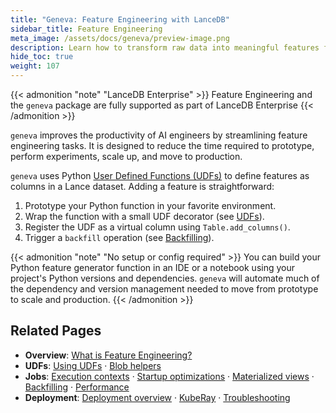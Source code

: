 ```yaml
---
title: "Geneva: Feature Engineering with LanceDB"
sidebar_title: Feature Engineering
meta_image: /assets/docs/geneva/preview-image.png
description: Learn how to transform raw data into meaningful features for AI models using LanceDB's feature engineering capabilities. Scale your feature engineering workflows with distributed processing and UDFs.
hide_toc: true
weight: 107
---
```

{{< admonition "note" "LanceDB Enterprise" >}}
Feature Engineering and the `geneva` package are fully supported as part of LanceDB Enterprise
{{< /admonition >}}

`geneva` improves the productivity of AI engineers by streamlining feature engineering tasks. It is designed to reduce the time required to prototype, perform experiments, scale up, and move to production.

`geneva` uses Python [User Defined Functions (UDFs)](/docs/geneva/udfs/) to define features as columns in a Lance dataset. Adding a feature is straightforward:

1. Prototype your Python function in your favorite environment.
2. Wrap the function with a small UDF decorator (see [UDFs](/docs/geneva/udfs/)).
3. Register the UDF as a virtual column using `Table.add_columns()`.
4. Trigger a `backfill` operation (see [Backfilling](/docs/geneva/jobs/backfilling/)).

{{< admonition "note" "No setup or config required" >}}
You can build your Python feature generator function in an IDE or a notebook using your project's Python versions and dependencies. `geneva` will automate much of the dependency and version management needed to move from prototype to scale and production.
{{< /admonition >}}

## Related Pages

- **Overview**: [What is Feature Engineering?](/docs/geneva/overview/)
- **UDFs**: [Using UDFs](/docs/geneva/udfs/) · [Blob helpers](/docs/geneva/udfs/blobs/)
- **Jobs**: [Execution contexts](/docs/geneva/jobs/contexts/) · [Startup optimizations](/docs/geneva/jobs/startup/) · [Materialized views](/docs/geneva/jobs/materialized-views/) · [Backfilling](/docs/geneva/jobs/backfilling/) · [Performance](/docs/geneva/jobs/performance/)
- **Deployment**: [Deployment overview](/docs/geneva/deployment/) · [KubeRay](/docs/geneva/deployment/kuberay/) · [Troubleshooting](/docs/geneva/deployment/troubleshooting/)